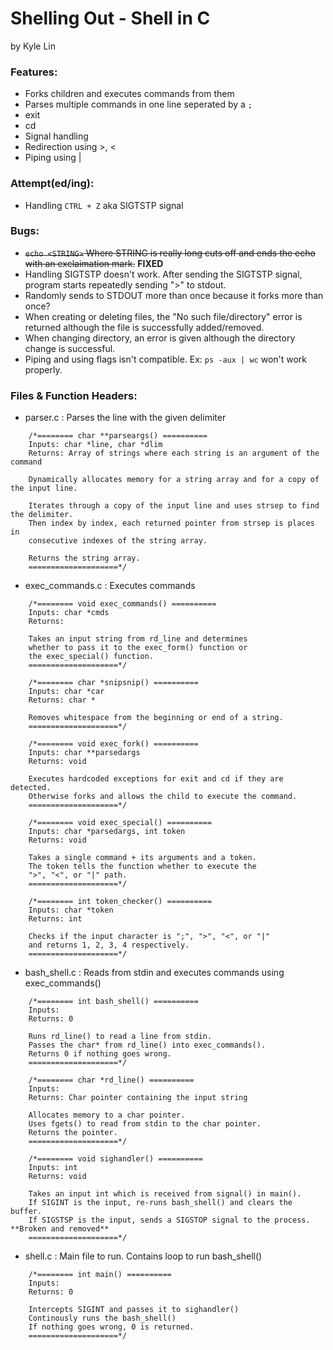# Shelling Out - Shell in C

by Kyle Lin

### Features:

* Forks children and executes commands from them
* Parses multiple commands in one line seperated by a `;`
* exit
* cd
* Signal handling
* Redirection using >, <
* Piping using |

### Attempt(ed/ing):

* Handling `CTRL + Z` aka SIGTSTP signal

### Bugs:

* <del>`echo <STRING>` Where STRING is really long cuts off and ends the
echo with an exclaimation mark.</del> **FIXED**
* Handling SIGTSTP doesn't work. After sending the SIGTSTP signal, program
starts repeatedly sending ">" to stdout.
* Randomly sends to STDOUT more than once because it forks more than once?
* When creating or deleting files, the "No such file/directory" error is returned
although the file is successfully added/removed.
* When changing directory, an error is given although the directory change
is successful.
* Piping and using flags isn't compatible. Ex: `ps -aux | wc` won't work properly.

### Files & Function Headers:

* parser.c : Parses the line with the given delimiter
```
    /*======== char **parseargs() ==========
    Inputs: char *line, char *dlim
    Returns: Array of strings where each string is an argument of the command

    Dynamically allocates memory for a string array and for a copy of the input line.

    Iterates through a copy of the input line and uses strsep to find the delimiter. 
    Then index by index, each returned pointer from strsep is places in
    consecutive indexes of the string array. 

    Returns the string array.
    ====================*/
```
* exec_commands.c : Executes commands
```
    /*======== void exec_commands() ==========
    Inputs: char *cmds
    Returns: 

    Takes an input string from rd_line and determines
    whether to pass it to the exec_form() function or
    the exec_special() function.
    ====================*/

    /*======== char *snipsnip() ==========
    Inputs: char *car
    Returns: char *

    Removes whitespace from the beginning or end of a string.
    ====================*/

    /*======== void exec_fork() ==========
    Inputs: char **parsedargs
    Returns: void

    Executes hardcoded exceptions for exit and cd if they are detected.
    Otherwise forks and allows the child to execute the command.
    ====================*/

    /*======== void exec_special() ==========
    Inputs: char *parsedargs, int token
    Returns: void

    Takes a single command + its arguments and a token.
    The token tells the function whether to execute the
    ">", "<", or "|" path.
    ====================*/

    /*======== int token_checker() ==========
    Inputs: char *token
    Returns: int

    Checks if the input character is ";", ">", "<", or "|"
    and returns 1, 2, 3, 4 respectively.
    ====================*/
```
* bash_shell.c : Reads from stdin and executes commands using exec_commands()
```
    /*======== int bash_shell() ==========
    Inputs: 
    Returns: 0 

    Runs rd_line() to read a line from stdin.
    Passes the char* from rd_line() into exec_commands().
    Returns 0 if nothing goes wrong.
    ====================*/

    /*======== char *rd_line() ==========
    Inputs: 
    Returns: Char pointer containing the input string 

    Allocates memory to a char pointer.
    Uses fgets() to read from stdin to the char pointer.
    Returns the pointer.
    ====================*/

    /*======== void sighandler() ==========
    Inputs: int
    Returns: void 

    Takes an input int which is received from signal() in main().
    If SIGINT is the input, re-runs bash_shell() and clears the buffer.
    If SIGSTSP is the input, sends a SIGSTOP signal to the process. **Broken and removed**
    ====================*/
```
* shell.c : Main file to run. Contains loop to run bash_shell()
```
    /*======== int main() ==========
    Inputs: 
    Returns: 0

    Intercepts SIGINT and passes it to sighandler()
    Continously runs the bash_shell()
    If nothing goes wrong, 0 is returned.
    ====================*/
```